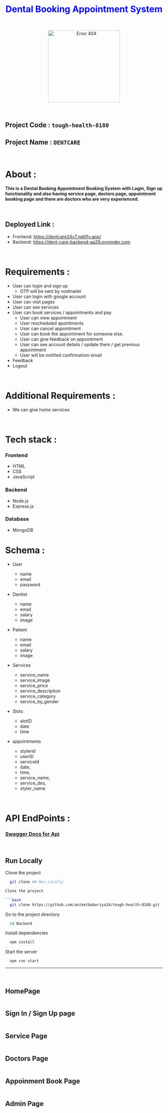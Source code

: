 <h1 align="center" style="color:blue"><b>Dental Booking Appointment System</b></h1>

<br>

<p align="center">
<img style="display:block; margin:auto; " src="https://dent-cares.netlify.app/images/logo.png" width="230px" alt="Error 404">
</p>

<br>

## Project Code : `tough-health-8180`
## Project Name : `DENTCARE`

<br>

# About :

<b>This is a Dental Booking Appointment Booking System with Login, Sign up functionality and also having service page, doctors page, appointment booking page and there are doctors who are very experienced.</b>

<br>

## Deployed Link :

   - Frontend: https://dentcare24x7.netlify.app/
   - Backend: https://dent-care-backend-aa29.onrender.com


<br>

# Requirements : 

- User can login and sign up
    - OTP will be sent by nodmailer
- User can login with google account
- User can visit pages 
- User can see services 
- User can book services / appointments and pay
    - User can view appointment 
    - User rescheduled apointments
    - User can cancel appointment
    - User can book the appointment for someone else.
    - User can give feedback on appointment
    - User can see account details / update them / get previous appointment  
    - User will be notified confirmationi email
- Feedback 
- Logout 

<br>

# Additional Requirements :
- We can give home services

<br>

# Tech stack :

### Frontend 

- HTML
- CSS
- JavaScript

### Backend 

- Node.js 
- Express.js

### Database

- MongoDB 


# Schema : 

- User 
     - name
     - email
     - password

- Dentist 
     - name 
     - email 
     - salary
     - image

- Patient 
     - name 
     - email 
     - salary
     - image

- Services 
    - service_name 
    - service_image
    - service_price
    - service_description
    - service_category 
    - service_by_gender

- Slots 
     - slotID
     - date
     - time


- appointments 
    - stylerid
    - userID
    - serviceId
    - date,
    - time,
    - service_name,
    - service_des,
    - styler_name

<br>

# API EndPoints :

<h3>
    <strong>
      <a href="https://dent-care-backend-aa29.onrender.com/api-docs" target="_blank">Swagger Docs for Api</a>
    </strong>
</h3>

<br>

## Run Locally

Clone the project

```bash
  git clone ## Run Locally

Clone the project

```bash
  git clone https://github.com/aniketbabariya24/tough-health-8180.git
```

Go to the project directory

```bash
  cd Backend
```

Install dependencies

```bash
  npm install
```

Start the server

```bash
  npm run start
```
------------
<br>

<h2>HomePage</h2>
<img src="https://github.com/aniketbabariya24/tough-health-8180/assets/112626195/e8d835dc-e346-41f9-9e29-e9d448fc39d7" alt="">

<br>

<h2>Sign In / Sign Up page</h2>
<img src="https://github.com/aniketbabariya24/tough-health-8180/assets/112626195/d6d4a31a-0287-413e-b3e5-825c9ba4c477" alt="">

<br>

<h2>Service Page</h2>
<img src="https://github.com/aniketbabariya24/tough-health-8180/assets/112626195/202ad3b2-8f87-4f60-8c06-1b1ede6c5748" alt="">

<br>

<h2>Doctors Page</h2>
<img src="https://github.com/aniketbabariya24/tough-health-8180/assets/112626195/ec4b0cfd-a109-4fd5-b01b-f7f2adff2d7f" alt="">

<br>

<h2>Appoinment Book Page</h2>
<img src="https://github.com/aniketbabariya24/tough-health-8180/assets/112626195/6dcca0dd-bf38-4db5-a7c3-7eeb11097ec4" alt="">

<br>

<h2>Admin Page</h2>
<img src="https://github.com/aniketbabariya24/tough-health-8180/assets/112626195/c7f9683e-e933-467b-b792-02007a1154bb" alt="">

